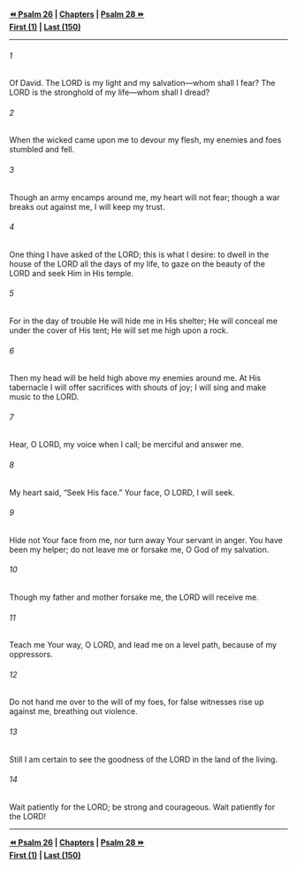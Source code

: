   
**[⏪ Psalm 26](./Psalm%2026.md) | [Chapters](./_index.md) | [Psalm 28 ⏩](./Psalm%2028.md)**  
**[First (1)](./Psalm%201.md) | [Last (150)](./Psalm%20150.md)**  
  
---  
  
###### 1  
Of David. The LORD is my light and my salvation—whom shall I fear? The LORD is the stronghold of my life—whom shall I dread?  
  
###### 2  
When the wicked came upon me to devour my flesh, my enemies and foes stumbled and fell.  
  
###### 3  
Though an army encamps around me, my heart will not fear; though a war breaks out against me, I will keep my trust.  
  
###### 4  
One thing I have asked of the LORD; this is what I desire: to dwell in the house of the LORD all the days of my life, to gaze on the beauty of the LORD and seek Him in His temple.  
  
###### 5  
For in the day of trouble He will hide me in His shelter; He will conceal me under the cover of His tent; He will set me high upon a rock.  
  
###### 6  
Then my head will be held high above my enemies around me. At His tabernacle I will offer sacrifices with shouts of joy; I will sing and make music to the LORD.  
  
###### 7  
Hear, O LORD, my voice when I call; be merciful and answer me.  
  
###### 8  
My heart said, “Seek His face.” Your face, O LORD, I will seek.  
  
###### 9  
Hide not Your face from me, nor turn away Your servant in anger. You have been my helper; do not leave me or forsake me, O God of my salvation.  
  
###### 10  
Though my father and mother forsake me, the LORD will receive me.  
  
###### 11  
Teach me Your way, O LORD, and lead me on a level path, because of my oppressors.  
  
###### 12  
Do not hand me over to the will of my foes, for false witnesses rise up against me, breathing out violence.  
  
###### 13  
Still I am certain to see the goodness of the LORD in the land of the living.  
  
###### 14  
Wait patiently for the LORD; be strong and courageous. Wait patiently for the LORD!  
  
  
---  
  
**[⏪ Psalm 26](./Psalm%2026.md) | [Chapters](./_index.md) | [Psalm 28 ⏩](./Psalm%2028.md)**  
**[First (1)](./Psalm%201.md) | [Last (150)](./Psalm%20150.md)**  
  
